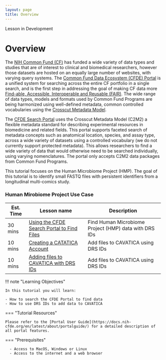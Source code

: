 ```yaml
---
layout: page
title: Overview
---
```


<div class="banner"><span class="banner-text">Lesson in Development</span></div>

# Overview

The [NIH Common Fund (CF)](https://commonfund.nih.gov) has funded a wide variety of data types and studies that are of interest to clinical and biomedical researchers, however those datasets are hosted on an equally large number of websites, with varying query systems. The [Common Fund Data Ecosystem (CFDE) Portal](https://app.nih-cfde.org) is a unified system for searching across the entire CF portfolio in a single search, and is the first step in addressing the goal of making CF data more [Find-able, Accessible, Interoperable and Reusable (FAIR)](https://www.nih-cfde.org/product/fair-cookbook/). The wide range of data types, models and formats used by Common Fund Programs are being harmonized using well-defined metadata, common controlled vocabularies using the [Crosscut Metadata Model](https://www.nih-cfde.org/product/cfde-c2m2/).

The [CFDE Search Portal](https://app.nih-cfde.org/) uses the Crosscut Metadata Model (C2M2) a flexible metadata standard for describing experimental resources in biomedicine and related fields. This portal supports faceted search of metadata concepts such as anatomical location, species, and assay type, across a wide variety of datasets using a controlled vocabulary (we do not currently support protected metadata). This allows researchers to find a wide variety of data that would otherwise need to be searched individually, using varying nomenclatures. The portal only accepts C2M2 data packages from Common Fund Programs.

This tutorial focuses on the Human Microbiome Project (HMP). The goal of this tutorial is to identify small FASTQ files with persistent identifiers from a longitudinal multi-comics study. 

### Human Mirobiome Project Use Case

Est. Time |  Lesson name | Description |
--- | --- | --- |
30 mins | [Using the CFDE Search Portal to Find Files](./iHMP/find-export.md) | Find Human Microbiome Project (HMP) data with DRS IDs | 
10 mins | [Creating a CATATICA Account](./iHMP/CAVATICA-create.md) | Add files to CAVATICA using DRS IDs |
10 mins | [Adding files to CAVATICA with DRS IDs](./iHMP/CAVATICA-drs.md) | Add files to CAVATICA using DRS IDs |


!!! note "Learning Objectives"

    In this tutorial you will learn:

    - How to search the CFDE Portal to find data
    - How to use DRS IDs to add data to CAVATICA


=== "Tutorial Resources"

    Please refer to the [Portal User Guide](https://docs.nih-cfde.org/en/latest/about/portalguide/) for a detailed description of all portal features. 

=== "Prerequisites"

      - Access to MacOS, Windows or Linux
      - Access to the internet and a web browser
